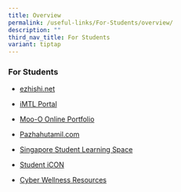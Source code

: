 ```yaml
---
title: Overview
permalink: /useful-links/For-Students/overview/
description: ""
third_nav_title: For Students
variant: tiptap
---
```

<h3>For Students</h3>
<ul>
<li>
<p><a href="https://www.ezhishi.net/" rel="noopener noreferrer nofollow" target="_blank">ezhishi.net</a>
</p>
</li>
<li>
<p><a href="https://imtl.moe.edu.sg/cos/o.x?c=/ca7_imtl/user&amp;func=login" rel="noopener noreferrer nofollow" target="_blank">iMTL Portal</a>
</p>
</li>
<li>
<p><a href="https://www.moo-o.com/" rel="noopener noreferrer nofollow" target="_blank">Moo-O Online Portfolio</a>
</p>
</li>
<li>
<p><a href="https://www.pazhahutamil.com/" rel="noopener noreferrer nofollow" target="_blank">Pazhahutamil.com</a>
</p>
</li>
<li>
<p><a href="https://vle.learning.moe.edu.sg/login" rel="noopener noreferrer nofollow" target="_blank">Singapore Student Learning Space</a>
</p>
</li>
<li>
<p><a href="https://workspace.google.com/dashboard" rel="noopener noreferrer nofollow" target="_blank">Student iCON</a>
</p>
</li>
<li>
<p><a href="https://www.betterinternet.sg/Resources/Resources-Listing?topic=everything&amp;persona=youth" rel="noopener noreferrer nofollow" target="_blank">Cyber Wellness Resources</a>
</p>
</li>
</ul>
<p></p>